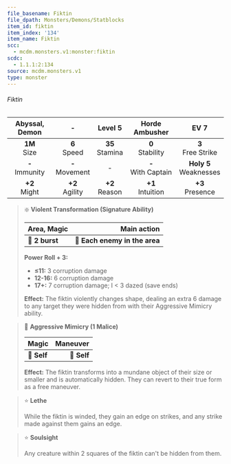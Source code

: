 ```yaml
---
file_basename: Fiktin
file_dpath: Monsters/Demons/Statblocks
item_id: fiktin
item_index: '134'
item_name: Fiktin
scc:
  - mcdm.monsters.v1:monster:fiktin
scdc:
  - 1.1.1:2:134
source: mcdm.monsters.v1
type: monster
---
```


###### Fiktin

|   Abyssal, Demon    |          -          |       Level 5       |     Horde Ambusher      |            EV 7            |
| :-----------------: | :-----------------: | :-----------------: | :---------------------: | :------------------------: |
|  **1M**<br/> Size   |  **6**<br/> Speed   | **35**<br/> Stamina |  **0**<br/> Stability   |   **3**<br/> Free Strike   |
| **-**<br/> Immunity | **-**<br/> Movement |          -          | **-**<br/> With Captain | **Holy 5**<br/> Weaknesses |
|  **+2**<br/> Might  | **+2**<br/> Agility | **+2**<br/> Reason  |  **+1**<br/> Intuition  |    **+3**<br/> Presence    |

<!-- -->
> ❇️ **Violent Transformation (Signature Ability)**
>
> | **Area, Magic** |               **Main action** |
> | --------------- | ----------------------------: |
> | **📏 2 burst**  | **🎯 Each enemy in the area** |
>
> **Power Roll + 3:**
>
> - **≤11:** 3 corruption damage
> - **12-16:** 6 corruption damage
> - **17+:** 7 corruption damage; I < 3 dazed (save ends)
>
> **Effect:** The fiktin violently changes shape, dealing an extra 6 damage to any target they were hidden from with their Aggressive Mimicry ability.

<!-- -->
> 👤 **Aggressive Mimicry (1 Malice)**
>
> | **Magic**   | **Maneuver** |
> | ----------- | -----------: |
> | **📏 Self** |  **🎯 Self** |
>
> **Effect:** The fiktin transforms into a mundane object of their size or smaller and is automatically hidden. They can revert to their true form as a free maneuver.

<!-- -->
> ⭐️ **Lethe**
>
> While the fiktin is winded, they gain an edge on strikes, and any strike made against them gains an edge.

<!-- -->
> ⭐️ **Soulsight**
>
> Any creature within 2 squares of the fiktin can't be hidden from them.
